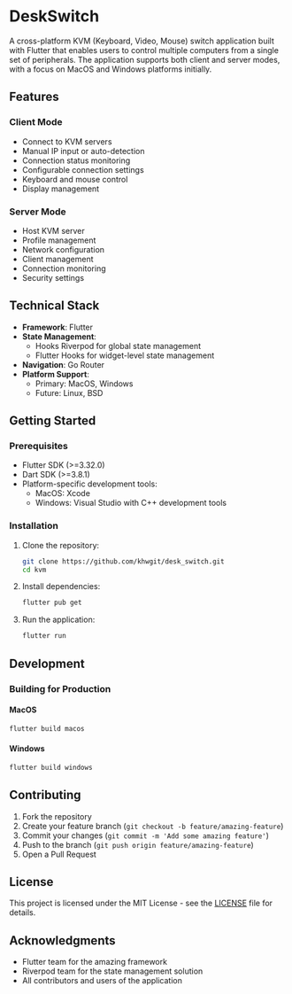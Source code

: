 # DeskSwitch

A cross-platform KVM (Keyboard, Video, Mouse) switch application built with Flutter that enables users to control multiple computers from a single set of peripherals. The application supports both client and server modes, with a focus on MacOS and Windows platforms initially.

## Features

### Client Mode
- Connect to KVM servers
- Manual IP input or auto-detection
- Connection status monitoring
- Configurable connection settings
- Keyboard and mouse control
- Display management

### Server Mode
- Host KVM server
- Profile management
- Network configuration
- Client management
- Connection monitoring
- Security settings

## Technical Stack

- **Framework**: Flutter
- **State Management**: 
  - Hooks Riverpod for global state management
  - Flutter Hooks for widget-level state management
- **Navigation**: Go Router
- **Platform Support**: 
  - Primary: MacOS, Windows
  - Future: Linux, BSD

## Getting Started

### Prerequisites

- Flutter SDK (>=3.32.0)
- Dart SDK (>=3.8.1)
- Platform-specific development tools:
  - MacOS: Xcode
  - Windows: Visual Studio with C++ development tools

### Installation

1. Clone the repository:
   ```bash
   git clone https://github.com/khwgit/desk_switch.git
   cd kvm
   ```

2. Install dependencies:
   ```bash
   flutter pub get
   ```

3. Run the application:
   ```bash
   flutter run
   ```

## Development

### Building for Production

#### MacOS
```bash
flutter build macos
```

#### Windows
```bash
flutter build windows
```

## Contributing

1. Fork the repository
2. Create your feature branch (`git checkout -b feature/amazing-feature`)
3. Commit your changes (`git commit -m 'Add some amazing feature'`)
4. Push to the branch (`git push origin feature/amazing-feature`)
5. Open a Pull Request

## License

This project is licensed under the MIT License - see the [LICENSE](LICENSE) file for details.

## Acknowledgments

- Flutter team for the amazing framework
- Riverpod team for the state management solution
- All contributors and users of the application
